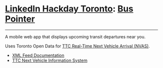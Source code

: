 # [LinkedIn Hackday Toronto](http://hackday.linkedin.com/toronto/2013): [Bus Pointer](http://buspointer.herokuapp.com)

***

A mobile web app that displays upcoming transit departures near you.

Uses Toronto Open Data for [TTC Real-Time Next Vehicle Arrival (NVAS)](http://www1.toronto.ca/wps/portal/open_data/open_data_item_details?vgnextoid=4427790e6f21d210VgnVCM1000003dd60f89RCRD&vgnextchannel=6e886aa8cc819210VgnVCM10000067d60f89RCRD).

* [XML Feed Documentation](http://www.nextbus.com/xmlFeedDocs/NextBusXMLFeed.pdf)
* [TTC Next Vehicle Information System](http://www.ttc.ca/About_the_TTC/Projects_and_initiatives/Customer_Information_Initiatives/Next_vehicle_information_system/index.jsp)
